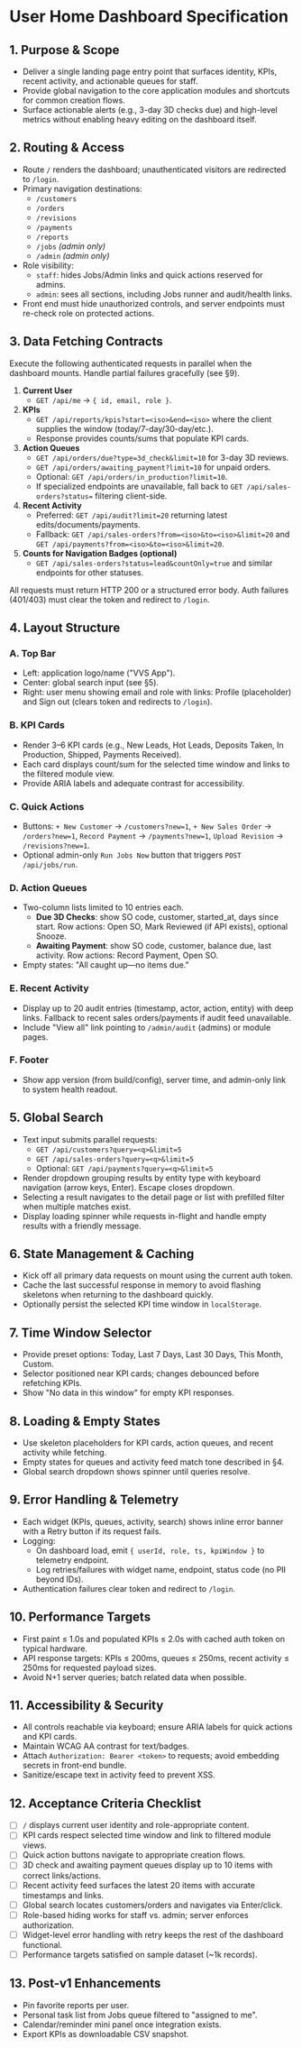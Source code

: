 # User Home Dashboard Specification

## 1. Purpose & Scope
- Deliver a single landing page entry point that surfaces identity, KPIs, recent activity, and actionable queues for staff.
- Provide global navigation to the core application modules and shortcuts for common creation flows.
- Surface actionable alerts (e.g., 3-day 3D checks due) and high-level metrics without enabling heavy editing on the dashboard itself.

## 2. Routing & Access
- Route `/` renders the dashboard; unauthenticated visitors are redirected to `/login`.
- Primary navigation destinations:
  - `/customers`
  - `/orders`
  - `/revisions`
  - `/payments`
  - `/reports`
  - `/jobs` *(admin only)*
  - `/admin` *(admin only)*
- Role visibility:
  - `staff`: hides Jobs/Admin links and quick actions reserved for admins.
  - `admin`: sees all sections, including Jobs runner and audit/health links.
- Front end must hide unauthorized controls, and server endpoints must re-check role on protected actions.

## 3. Data Fetching Contracts
Execute the following authenticated requests in parallel when the dashboard mounts. Handle partial failures gracefully (see §9).

1. **Current User**
   - `GET /api/me` → `{ id, email, role }`.
2. **KPIs**
   - `GET /api/reports/kpis?start=<iso>&end=<iso>` where the client supplies the window (today/7-day/30-day/etc.).
   - Response provides counts/sums that populate KPI cards.
3. **Action Queues**
   - `GET /api/orders/due?type=3d_check&limit=10` for 3-day 3D reviews.
   - `GET /api/orders/awaiting_payment?limit=10` for unpaid orders.
   - Optional: `GET /api/orders/in_production?limit=10`.
   - If specialized endpoints are unavailable, fall back to `GET /api/sales-orders?status=` filtering client-side.
4. **Recent Activity**
   - Preferred: `GET /api/audit?limit=20` returning latest edits/documents/payments.
   - Fallback: `GET /api/sales-orders?from=<iso>&to=<iso>&limit=20` and `GET /api/payments?from=<iso>&to=<iso>&limit=20`.
5. **Counts for Navigation Badges (optional)**
   - `GET /api/sales-orders?status=lead&countOnly=true` and similar endpoints for other statuses.

All requests must return HTTP 200 or a structured error body. Auth failures (401/403) must clear the token and redirect to `/login`.

## 4. Layout Structure

### A. Top Bar
- Left: application logo/name ("VVS App").
- Center: global search input (see §5).
- Right: user menu showing email and role with links: Profile (placeholder) and Sign out (clears token and redirects to `/login`).

### B. KPI Cards
- Render 3–6 KPI cards (e.g., New Leads, Hot Leads, Deposits Taken, In Production, Shipped, Payments Received).
- Each card displays count/sum for the selected time window and links to the filtered module view.
- Provide ARIA labels and adequate contrast for accessibility.

### C. Quick Actions
- Buttons: `+ New Customer` → `/customers?new=1`, `+ New Sales Order` → `/orders?new=1`, `Record Payment` → `/payments?new=1`, `Upload Revision` → `/revisions?new=1`.
- Optional admin-only `Run Jobs Now` button that triggers `POST /api/jobs/run`.

### D. Action Queues
- Two-column lists limited to 10 entries each.
  - **Due 3D Checks**: show SO code, customer, started_at, days since start. Row actions: Open SO, Mark Reviewed (if API exists), optional Snooze.
  - **Awaiting Payment**: show SO code, customer, balance due, last activity. Row actions: Record Payment, Open SO.
- Empty states: "All caught up—no items due."

### E. Recent Activity
- Display up to 20 audit entries (timestamp, actor, action, entity) with deep links. Fallback to recent sales orders/payments if audit feed unavailable.
- Include "View all" link pointing to `/admin/audit` (admins) or module pages.

### F. Footer
- Show app version (from build/config), server time, and admin-only link to system health readout.

## 5. Global Search
- Text input submits parallel requests:
  - `GET /api/customers?query=<q>&limit=5`
  - `GET /api/sales-orders?query=<q>&limit=5`
  - Optional: `GET /api/payments?query=<q>&limit=5`
- Render dropdown grouping results by entity type with keyboard navigation (arrow keys, Enter). Escape closes dropdown.
- Selecting a result navigates to the detail page or list with prefilled filter when multiple matches exist.
- Display loading spinner while requests in-flight and handle empty results with a friendly message.

## 6. State Management & Caching
- Kick off all primary data requests on mount using the current auth token.
- Cache the last successful response in memory to avoid flashing skeletons when returning to the dashboard quickly.
- Optionally persist the selected KPI time window in `localStorage`.

## 7. Time Window Selector
- Provide preset options: Today, Last 7 Days, Last 30 Days, This Month, Custom.
- Selector positioned near KPI cards; changes debounced before refetching KPIs.
- Show "No data in this window" for empty KPI responses.

## 8. Loading & Empty States
- Use skeleton placeholders for KPI cards, action queues, and recent activity while fetching.
- Empty states for queues and activity feed match tone described in §4.
- Global search dropdown shows spinner until queries resolve.

## 9. Error Handling & Telemetry
- Each widget (KPIs, queues, activity, search) shows inline error banner with a Retry button if its request fails.
- Logging:
  - On dashboard load, emit `{ userId, role, ts, kpiWindow }` to telemetry endpoint.
  - Log retries/failures with widget name, endpoint, status code (no PII beyond IDs).
- Authentication failures clear token and redirect to `/login`.

## 10. Performance Targets
- First paint ≤ 1.0s and populated KPIs ≤ 2.0s with cached auth token on typical hardware.
- API response targets: KPIs ≤ 200ms, queues ≤ 250ms, recent activity ≤ 250ms for requested payload sizes.
- Avoid N+1 server queries; batch related data when possible.

## 11. Accessibility & Security
- All controls reachable via keyboard; ensure ARIA labels for quick actions and KPI cards.
- Maintain WCAG AA contrast for text/badges.
- Attach `Authorization: Bearer <token>` to requests; avoid embedding secrets in front-end bundle.
- Sanitize/escape text in activity feed to prevent XSS.

## 12. Acceptance Criteria Checklist
- [ ] `/` displays current user identity and role-appropriate content.
- [ ] KPI cards respect selected time window and link to filtered module views.
- [ ] Quick action buttons navigate to appropriate creation flows.
- [ ] 3D check and awaiting payment queues display up to 10 items with correct links/actions.
- [ ] Recent activity feed surfaces the latest 20 items with accurate timestamps and links.
- [ ] Global search locates customers/orders and navigates via Enter/click.
- [ ] Role-based hiding works for staff vs. admin; server enforces authorization.
- [ ] Widget-level error handling with retry keeps the rest of the dashboard functional.
- [ ] Performance targets satisfied on sample dataset (~1k records).

## 13. Post-v1 Enhancements
- Pin favorite reports per user.
- Personal task list from Jobs queue filtered to "assigned to me".
- Calendar/reminder mini panel once integration exists.
- Export KPIs as downloadable CSV snapshot.
